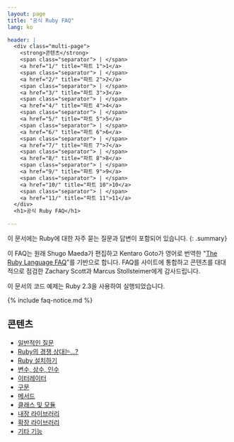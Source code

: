 ```yaml
---
layout: page
title: "공식 Ruby FAQ"
lang: ko

header: |
  <div class="multi-page">
    <strong>콘텐츠</strong>
    <span class="separator"> | </span>
    <a href="1/" title="파트 1">1</a>
    <span class="separator"> | </span>
    <a href="2/" title="파트 2">2</a>
    <span class="separator"> | </span>
    <a href="3/" title="파트 3">3</a>
    <span class="separator"> | </span>
    <a href="4/" title="파트 4">4</a>
    <span class="separator"> | </span>
    <a href="5/" title="파트 5">5</a>
    <span class="separator"> | </span>
    <a href="6/" title="파트 6">6</a>
    <span class="separator"> | </span>
    <a href="7/" title="파트 7">7</a>
    <span class="separator"> | </span>
    <a href="8/" title="파트 8">8</a>
    <span class="separator"> | </span>
    <a href="9/" title="파트 9">9</a>
    <span class="separator"> | </span>
    <a href="10/" title="파트 10">10</a>
    <span class="separator"> | </span>
    <a href="11/" title="파트 11">11</a>
  </div>
  <h1>공식 Ruby FAQ</h1>

---
```


이 문서에는 Ruby에 대한 자주 묻는 질문과 답변이 포함되어 있습니다.
{: .summary}

이 FAQ는 원래 Shugo Maeda가 편집하고 Kentaro Goto가 영어로 번역한
"[The Ruby Language FAQ][original-faq]"를 기반으로 합니다.
FAQ를 사이트에 통합하고 콘텐츠를 대대적으로 점검한 Zachary Scott과 Marcus
Stollsteimer에게 감사드립니다.

이 문서의 코드 예제는 Ruby 2.3을 사용하여 실행되었습니다.

[original-faq]: http://ruby-doc.org/docs/ruby-doc-bundle/FAQ/FAQ.html

{% include faq-notice.md %}

## 콘텐츠

* [일반적인 질문](1/)
* [Ruby의 경쟁 상대는...?](2/)
* [Ruby 설치하기](3/)
* [변수, 상수, 인수](4/)
* [이터레이터](5/)
* [구문](6/)
* [메서드](7/)
* [클래스 및 모듈](8/)
* [내장 라이브러리](9/)
* [확장 라이브러리](10/)
* [기타 기능](11/)
